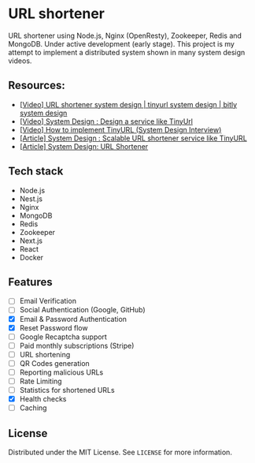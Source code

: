# URL shortener
URL shortener using Node.js, Nginx (OpenResty), Zookeeper, Redis and MongoDB. Under active development (early stage). This project is my attempt to implement a distributed system shown in many system design videos.

## Resources:
- [[Video] URL shortener system design | tinyurl system design | bitly system design](https://www.youtube.com/watch?v=JQDHz72OA3c)
- [[Video] System Design : Design a service like TinyUrl](https://www.youtube.com/watch?v=fMZMm_0ZhK4)
- [[Video] How to implement TinyURL (System Design Interview)](https://www.youtube.com/watch?v=eCLqmPBIEYs)
- [[Article] System Design : Scalable URL shortener service like TinyURL](https://medium.com/@sandeep4.verma/system-design-scalable-url-shortener-service-like-tinyurl-106f30f23a82)
- [[Article] System Design: URL Shortener](https://dev.to/karanpratapsingh/system-design-url-shortener-10i5)

<!-- <img width="800" src="https://user-images.githubusercontent.com/43048524/207808313-00e73b70-32f6-4725-b7d1-75f960950aa8.jpg" alt="zookeeper giga chad" /> -->

## Tech stack
- Node.js
- Nest.js
- Nginx
- MongoDB
- Redis
- Zookeeper
- Next.js
- React
- Docker

## Features
- [ ] Email Verification
- [ ] Social Authentication (Google, GitHub)
- [x] Email & Password Authentication
- [x] Reset Password flow
- [ ] Google Recaptcha support
- [ ] Paid monthly subscriptions (Stripe)
- [ ] URL shortening
- [ ] QR Codes generation
- [ ] Reporting malicious URLs
- [ ] Rate Limiting
- [ ] Statistics for shortened URLs
- [x] Health checks
- [ ] Caching

## License
Distributed under the MIT License. See `LICENSE` for more information.
